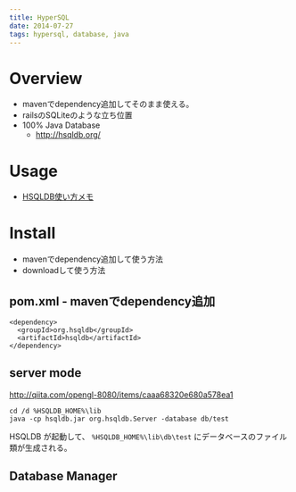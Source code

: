 ```yaml
---
title: HyperSQL
date: 2014-07-27
tags: hypersql, database, java
---
```


# Overview

+ mavenでdependency追加してそのまま使える。
+ railsのSQLiteのような立ち位置
+ 100% Java Database
  + <http://hsqldb.org/>


# Usage

+ [HSQLDB使い方メモ](http://qiita.com/opengl-8080/items/caaa68320e680a578ea1)

# Install

+ mavenでdependency追加して使う方法
+ downloadして使う方法

## pom.xml - mavenでdependency追加

```
<dependency>
  <groupId>org.hsqldb</groupId>
  <artifactId>hsqldb</artifactId>
</dependency>
```

## server mode

<http://qiita.com/opengl-8080/items/caaa68320e680a578ea1>

```
cd /d %HSQLDB_HOME%\lib
java -cp hsqldb.jar org.hsqldb.Server -database db/test
```

HSQLDB が起動して、 `%HSQLDB_HOME%\lib\db\test` にデータベースのファイル類が生成される。

## Database Manager
